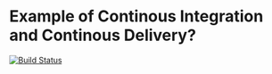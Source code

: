 
# Example of Continous Integration and Continous Delivery? 

[![Build Status](https://travis-ci.com/nidhimj22/ruby-sample.svg?token=zprqwhnYTbkLJMHQFtZk&branch=master)](https://travis-ci.com/nidhimj22/ruby-sample)

